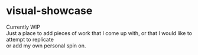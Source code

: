 # visual-showcase
Currently WIP
<br>
Just a place to add pieces of work that I come up with, or that I would like to attempt to replicate
<br>
or add my own personal spin on.
